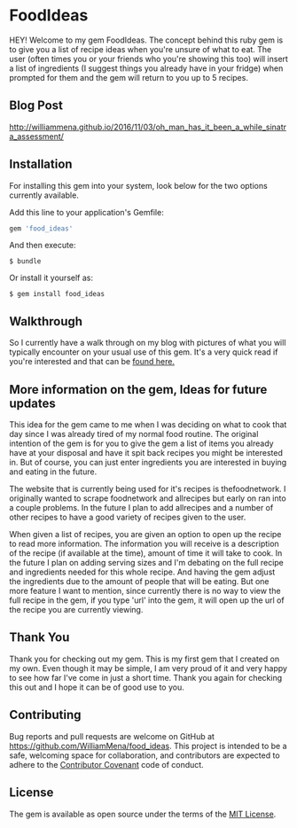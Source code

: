 # FoodIdeas

HEY! Welcome to my gem FoodIdeas. The concept behind this ruby gem is to give you a list of recipe ideas when you're unsure of what to eat. The user (often times you or your friends who you're showing this too) will insert a list of ingredients (I suggest things you already have in your fridge) when prompted for them and the gem will return to you up to 5 recipes. 

## Blog Post
http://williammena.github.io/2016/11/03/oh_man_has_it_been_a_while_sinatra_assessment/

## Installation
For installing this gem into your system, look below for the two options currently available. 

Add this line to your application's Gemfile:

```ruby
gem 'food_ideas'
```

And then execute:

    $ bundle

Or install it yourself as:

    $ gem install food_ideas

## Walkthrough

So I currently have a walk through on my blog with pictures of what you will typically encounter on your usual use of this gem. It's a very quick read if you're interested and that can be [found here.](https://williammena.github.io/2016/06/16/my_first_cli_gem_food_ideas/)

## More information on the gem, Ideas for future updates

This idea for the gem came to me when I was deciding on what to cook that day since I was already tired of my normal food routine. The original intention of the gem is for you to give the gem a list of items you already have at your disposal and have it spit back recipes you might be interested in. But of course, you can just enter ingredients you are interested in buying and eating in the future. 

The website that is currently being used for it's recipes is thefoodnetwork. I originally wanted to scrape foodnetwork and allrecipes but early on ran into a couple problems. In the future I plan to add allrecipes and a number of other recipes to have a good variety of recipes given to the user. 

When given a list of recipes, you are given an option to open up the recipe to read more information. The information you will receive is a description of the recipe (if available at the time), amount of time it will take to cook. In the future I plan on adding serving sizes and I'm debating on the full recipe and ingredients needed for this whole recipe. And having the gem adjust the ingredients due to the amount of people that will be eating. But one more feature I want to mention, since currently there is no way to view the full recipe in the gem, if you type 'url' into the gem, it will open up the url of the recipe you are currently viewing. 

## Thank You

Thank you for checking out my gem. This is my first gem that I created on my own. Even though it may be simple, I am very proud of it and very happy to see how far I've come in just a short time. Thank you again for checking this out and I hope it can be of good use to you.

## Contributing

Bug reports and pull requests are welcome on GitHub at https://github.com/WilliamMena/food_ideas. This project is intended to be a safe, welcoming space for collaboration, and contributors are expected to adhere to the [Contributor Covenant](http://contributor-covenant.org) code of conduct.


## License

The gem is available as open source under the terms of the [MIT License](http://opensource.org/licenses/MIT).


